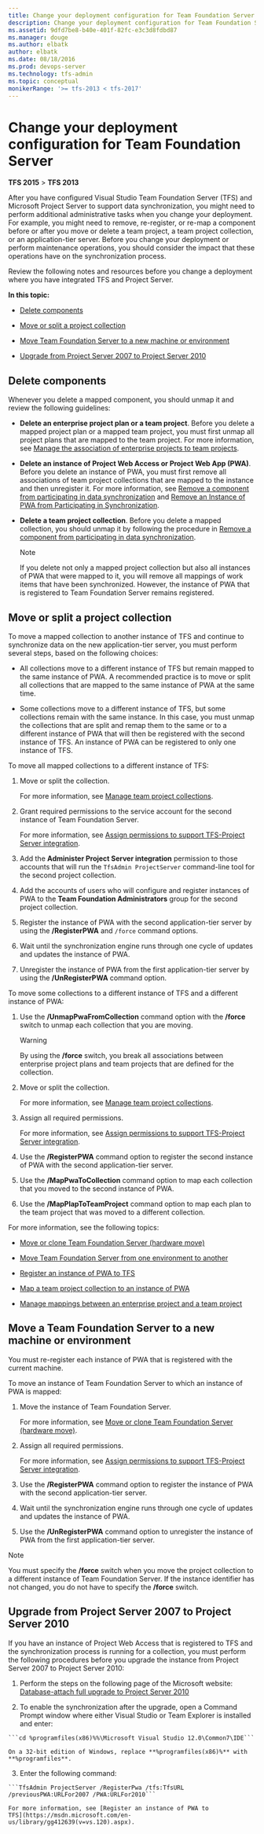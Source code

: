 ```yaml
---
title: Change your deployment configuration for Team Foundation Server
description: Change your deployment configuration for Team Foundation Server
ms.assetid: 9dfd7be8-b40e-401f-82fc-e3c3d8fdbd87
ms.manager: douge
ms.author: elbatk
author: elbatk
ms.date: 08/18/2016
ms.prod: devops-server
ms.technology: tfs-admin
ms.topic: conceptual
monikerRange: '>= tfs-2013 < tfs-2017'
---
```




# Change your deployment configuration for Team Foundation Server

**TFS 2015** > **TFS 2013**

After you have configured Visual Studio Team Foundation Server (TFS) and
Microsoft Project Server to support data synchronization, you might need
to perform additional administrative tasks when you change your
deployment. For example, you might need to remove, re-register, or
re-map a component before or after you move or delete a team project, a
team project collection, or an application-tier server. Before you
change your deployment or perform maintenance operations, you should
consider the impact that these operations have on the synchronization
process.

Review the following notes and resources before you change a deployment
where you have integrated TFS and Project Server.

**In this topic:**

-   [Delete components](#deleting)

-   [Move or split a project collection](#tpc)

-   [Move Team Foundation Server to a new machine or environment](#tfs)

-   [Upgrade from Project Server 2007 to Project Server 2010](#upgrading)

<a name="deleting"></a>
## Delete components

Whenever you delete a mapped component, you should unmap it and review
the following guidelines:

-   **Delete an enterprise project plan or a team
    project**. Before you delete a mapped project plan or a mapped
    team project, you must first unmap all project plans that are mapped
    to the team project. For more information, see [Manage the
    association of enterprise projects to team
    projects](https://msdn.microsoft.com/en-us/library/gg412651(v=vs.120).aspx).

-   **Delete an instance of Project Web Access or
    Project Web App (PWA)**. Before you delete an instance of PWA,
    you must first remove all associations of team project collections
    that are mapped to the instance and then unregister it. For more
    information, see [Remove a component from participating in
    data
    synchronization](https://msdn.microsoft.com/en-us/library/gg412644(v=vs.120).aspx)
    and [Remove an Instance of PWA from Participating in
    Synchronization](https://msdn.microsoft.com/en-us/library/gg412644(v=vs.120).aspx#removepwa).

-   **Delete a team project collection**. Before
    you delete a mapped collection, you should unmap it by following the
    procedure in [Remove a component from participating in data
    synchronization](https://msdn.microsoft.com/en-us/library/gg412644(v=vs.120).aspx).

    > [!NOTE]
    > If you delete not only a mapped project collection but also all
    > instances of PWA that were mapped to it, you will remove all mappings of
    > work items that have been synchronized. However, the instance of PWA
    > that is registered to Team Foundation Server remains registered.


<a name="tpc"></a>
## Move or split a project collection

To move a mapped collection to another instance of TFS and continue to
synchronize data on the new application-tier server, you must perform
several steps, based on the following choices:

-   All collections move to a different instance of TFS but remain
    mapped to the same instance of PWA. A recommended practice is to
    move or split all collections that are mapped to the same instance
    of PWA at the same time.

-   Some collections move to a different instance of TFS, but some
    collections remain with the same instance. In this case, you must
    unmap the collections that are split and remap them to the same or
    to a different instance of PWA that will then be registered with the
    second instance of TFS. An instance of PWA can be registered to only
    one instance of TFS.

To move all mapped collections to a different instance of TFS:

  1.  Move or split the collection.

      For more information, see [Manage team project collections](manage-team-project-collections.md).

  2.  Grant required permissions to the service account for the second
      instance of Team Foundation Server.

      For more information, see [Assign permissions to support
      TFS-Project Server
      integration](https://msdn.microsoft.com/en-us/library/gg412653(v=vs.120).aspx).

  3.  Add the **Administer Project Server
      integration** permission to those accounts that will run the
      ```TfsAdmin ProjectServer``` command-line tool for the second project collection.

  4.  Add the accounts of users who will configure and register instances
      of PWA to the **Team Foundation
      Administrators** group for the second project collection.

  5.  Register the instance of PWA with the second application-tier server
      by using the **/RegisterPWA** and ```/force``` command options.

  6.  Wait until the synchronization engine runs through one cycle of
      updates and updates the instance of PWA.

  7.  Unregister the instance of PWA from the first application-tier
      server by using the **/UnRegisterPWA** command option.

To move some collections to a different instance of TFS and a different instance of PWA:

  1.  Use the **/UnmapPwaFromCollection** command option with the
      **/force** switch to unmap each collection that you are moving.

      > [!WARNING]
      > By using the **/force** switch, you break all associations between
      > enterprise project plans and team projects that are defined for
      > the collection.

  2.  Move or split the collection.

      For more information, see [Manage team project collections](manage-team-project-collections.md).

  3.  Assign all required permissions.

      For more information, see [Assign permissions to support
      TFS-Project Server
      integration](https://msdn.microsoft.com/en-us/library/gg412653(v=vs.120).aspx).

  4.  Use the **/RegisterPWA** command option to register the second
      instance of PWA with the second application-tier server.

  5.  Use the **/MapPwaToCollection** command option to map each
      collection that you moved to the second instance of PWA.

  6.  Use the **/MapPlapToTeamProject** command option to map each plan to
      the team project that was moved to a different collection.

For more information, see the following topics:

-   [Move or clone Team Foundation Server (hardware move)](move-clone-hardware.md)
    

-   [Move Team Foundation Server from one environment to another](move-across-domains.md)
    

-   [Register an instance of PWA to TFS](https://msdn.microsoft.com/en-us/library/gg412639(v=vs.120).aspx)
    

-   [Map a team project collection to an instance of PWA](https://msdn.microsoft.com/en-us/library/gg412654(v=vs.120).aspx)
    

-   [Manage mappings between an enterprise project and a team
    project](https://msdn.microsoft.com/en-us/library/gg412638(v=vs.120).aspx)


<a name="tfs"></a>
## Move a Team Foundation Server to a new machine or environment

You must re-register each instance of PWA that is registered with the
current machine.

To move an instance of Team Foundation Server to which an instance of PWA is mapped:

  1.  Move the instance of Team Foundation Server.

      For more information, see [Move or clone Team Foundation Server (hardware move)](move-clone-hardware.md).

  2.  Assign all required permissions.

      For more information, see [Assign permissions to support
      TFS-Project Server
      integration](https://msdn.microsoft.com/en-us/library/gg412653(v=vs.120).aspx).

  3.  Use the **/RegisterPWA** command option to register the instance of
      PWA with the second application-tier server.

  4.  Wait until the synchronization engine runs through one cycle of
      updates and updates the instance of PWA.

  5.  Use the **/UnRegisterPWA** command option to unregister the instance
      of PWA from the first application-tier server.

> [!NOTE]
> You must specify the **/force** switch when you move the project
> collection to a different instance of Team Foundation Server. If the
> instance identifier has not changed, you do not have to specify the
> **/force** switch.

<a name="upgrading"></a>
## Upgrade from Project Server 2007 to Project Server 2010

If you have an instance of Project Web Access that is registered to TFS
and the synchronization process is running for a collection, you must
perform the following procedures before you upgrade the instance from
Project Server 2007 to Project Server 2010:

  1.  Perform the steps on the following page of the Microsoft website:
      [Database-attach full upgrade to Project Server
      2010](http://go.microsoft.com/fwlink/?LinkId=211859)

  2.  To enable the synchronization after the upgrade, open a Command
      Prompt window where either Visual Studio or Team Explorer is
      installed and enter:

    ```cd %programfiles(x86)%%\Microsoft Visual Studio 12.0\Common7\IDE```

    On a 32-bit edition of Windows, replace **%programfiles(x86)%** with **%programfiles**.

  3.  Enter the following command:

    ```TfsAdmin ProjectServer /RegisterPwa /tfs:TfsURL /previousPWA:URLFor2007 /PWA:URLFor2010```

    For more information, see [Register an instance of PWA to
    TFS](https://msdn.microsoft.com/en-us/library/gg412639(v=vs.120).aspx).
